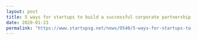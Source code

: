 ```yaml
---
layout: post
title: 5 ways for startups to build a successful corporate partnership
date: 2020-01-23
permalink: "https://www.startupsg.net/news/9540/5-ways-for-startups-to-build-a-successful-corporate-partnership"
---
```

